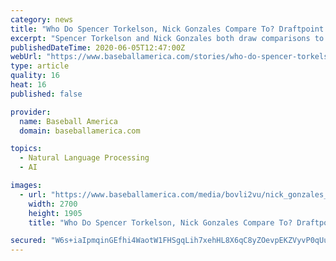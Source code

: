 ```yaml
---
category: news
title: "Who Do Spencer Torkelson, Nick Gonzales Compare To? Draftpoint Offers Some Suggestions"
excerpt: "Spencer Torkelson and Nick Gonzales both draw comparisons to players who have carved out noteworthy careers so far."
publishedDateTime: 2020-06-05T12:47:00Z
webUrl: "https://www.baseballamerica.com/stories/who-do-spencer-torkelson-nick-gonzales-compare-to-draftpoint-offers-some-suggestions/"
type: article
quality: 16
heat: 16
published: false

provider:
  name: Baseball America
  domain: baseballamerica.com

topics:
  - Natural Language Processing
  - AI

images:
  - url: "https://www.baseballamerica.com/media/bovli2vu/nick_gonzales_billmitchell.jpg"
    width: 2700
    height: 1905
    title: "Who Do Spencer Torkelson, Nick Gonzales Compare To? Draftpoint Offers Some Suggestions"

secured: "W6s+iaIpmqinGEfhi4WaotW1FHSgqLih7xehHL8X6qC8yZOevpEKZVyvP0qUuvsxmeNyqYiR9qkwod97Vn3We36Ojr1gvALAk6UUaWMnbLtvP+x5plmHLqN2i+Yd4jpJFFbMoAOnAaRxbXdTAOOGi0eoUjdNASMCvvpo2qwO3ZMWobEttkXOHjoINu0F5D19eraDH/NqTTGBi5MMrYDF3OnXCLQBbf6+FAGupYA8pCJ5XH3FkrBzyf1sXXW3hpUckGtNLZBUave64paQVBvjL+YtktrhjzC4HRsUjp58BE0ia/Km8NWiuYaIXHNoDzE12RrFCcL7kpqhzMExouM0boItD1s1uvFC+8xzeVIf9Ecukw8FN/SKa4qWupEQ2TpiitCO79rI+eexoZ7nmHjs8bZJu4NNQN4j2E+4Vc0DaOcTRKi7tGITBOszKvkd+Ng1LGV90hG14izHewuJfPGfeU0dM6z+zV/vCKzRfCsgJfc=;Jy8/Cg8UdLg4ZRjLNek2EA=="
---
```



